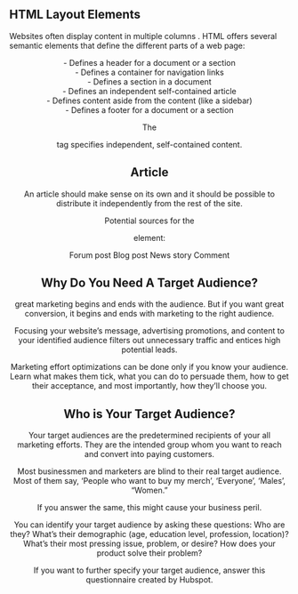 


## HTML Layout Elements

Websites often display content in multiple columns .
HTML offers several semantic elements that define the different parts of a web page:
<header> - Defines a header for a document or a section
<nav> - Defines a container for navigation links
<section> - Defines a section in a document
<article> - Defines an independent self-contained article
<aside> - Defines content aside from the content (like a sidebar)
<footer> - Defines a footer for a document or a section


The <article> tag specifies independent, self-contained content.


## Article

An article should make sense on its own and it should be possible to distribute it independently from the rest of the site.

Potential sources for the <article> element:

Forum post
Blog post
News story
Comment


## Why Do You Need A Target Audience?
 great marketing begins and ends with the audience. But if you want great conversion, it begins and ends with marketing to the right audience.

Focusing your website’s message, advertising promotions, and content to your identified audience filters out unnecessary traffic and entices high potential leads.

Marketing effort optimizations can be done only if you know your audience. Learn what makes them tick, what you can do to persuade them, how to get their acceptance, and most importantly, how they’ll choose you.

## Who is Your Target Audience?
Your target audiences are the predetermined recipients of your all marketing efforts. They are the intended group whom you want to reach and convert into paying customers.

Most businessmen and marketers are blind to their real target audience. Most of them say, ‘People who want to buy my merch’,  ‘Everyone’, ‘Males’, “Women.”

If you answer the same, this might cause your business peril.

You can identify your target audience by asking these questions: Who are they? What’s their demographic (age, education level, profession, location)? What’s their most pressing issue, problem, or desire? How does your product solve their problem?

If you want to further specify your target audience, answer this questionnaire created by Hubspot.